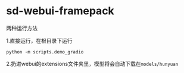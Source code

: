 # sd-webui-framepack
两种运行方法

1.直接运行，在根目录下运行
```
python -m scripts.demo_gradio
```
2.扔进webui的extensions文件夹里，模型将会自动下载在`models/hunyuan`

